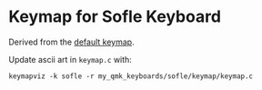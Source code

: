 # Keymap for Sofle Keyboard

Derived from the [default keymap](https://github.com/qmk/qmk_firmware/tree/master/keyboards/sofle/keymaps/default).


Update ascii art in `keymap.c` with:

```
keymapviz -k sofle -r my_qmk_keyboards/sofle/keymap/keymap.c
```

